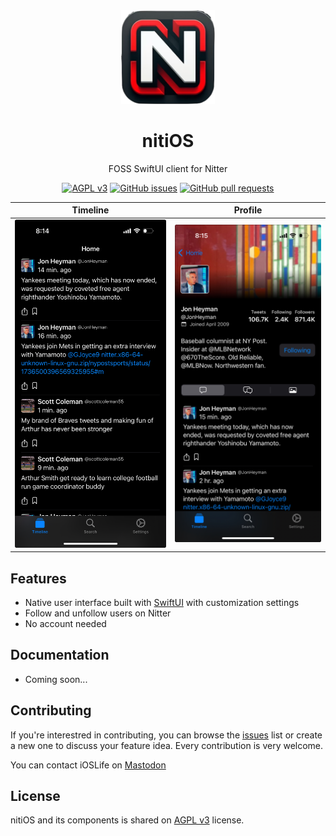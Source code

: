 <div align="center">
  <img src="https://github.com/ioslife/nitiOS/blob/main/App%20Icons/AppIcon.png" width="150" height="150" alt="nitiOS logo">
  <h1>nitiOS</h1>
  <p>FOSS SwiftUI client for Nitter<br /></p>


[![AGPL v3](https://shields.io/badge/License-AGPL%20v3-blue.svg)](https://www.gnu.org/licenses/agpl-3.0.en.html)
[![GitHub issues](https://img.shields.io/github/issues/ioslife/nitiOS)](https://github.com/ioslife/nitiOS/issues)
[![GitHub pull requests](https://img.shields.io/github/issues-pr/ioslife/nitiOS)](https://github.com/ioslife/nitiOS/pulls)

Timeline             |  Profile
:-------------------------:|:-------------------------:
![Screenshot-Timeline](https://github.com/ioslife/nitiOS/blob/main/Screenshots/Timeline.jpeg)  |  ![Screenshot-Profile](https://github.com/ioslife/nitiOS/blob/main/Screenshots/Profile.jpeg)


</div>

## Features
* Native user interface built with [SwiftUI](https://developer.apple.com/xcode/swiftui/) with customization settings
* Follow and unfollow users on Nitter
* No account needed

## Documentation
* Coming soon...

## Contributing
If you're interestred in contributing, you can browse the [issues](https://github.com/ioslife/nitiOS/issues) list or create a new one to discuss your feature idea. Every contribution is very welcome.

You can contact iOSLife on [Mastodon](https://techhub.social/@iOSLife)

## License
nitiOS and its components is shared on [AGPL v3](https://www.gnu.org/licenses/agpl-3.0.en.html) license.
